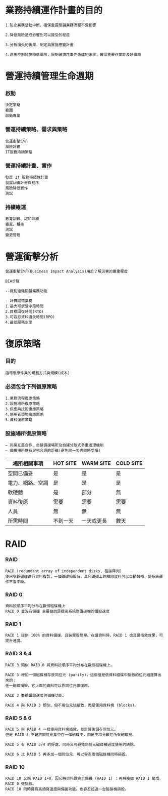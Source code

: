 # 業務持續運作計畫的目的
```
1.防止業務活動中斷，確保重要關鍵業務流程不受影響

2.降低風險造成影響到可以接受的程度

3.分析損失的後果，制定與實施應變計畫

4.選用控制措施降低風險，限制破壞性事件造成的後果，確保重要作業能及時復原
```
# 營運持續管理生命週期
### 啟動
```
決定策略
範圍
啟動專案
```
### 營運持續策略、需求與策略
```
營運衝擊分析
風險評鑑
IT服務持續策略
```
### 營運持續計畫、實作
```
發展 IT 服務持續性計畫
發展回復計畫與程序
風險降低實作
測試
```
### 持續維運
```
教育訓練、認知訓練
審查、稽核
測試
變更管理
```
# 營運衝擊分析
```
營運衝擊分析(Business Impact Analysis)用於了解災害的嚴重程度

BIA步驟

--識別組織關鍵業務功能

--計算關鍵業務
1.最大可承受中段時間
2.目標回復時間(RTO)
3.可容忍資料遺失時間(RPO)
4.最低服務水準
```
# 復原策略
### 目的
```
指導復原作業的規劃方式與規模(成本)
```
### 必須包含下列復原策略
```
1.業務流程復原策略
2.設施場所復原策略
3.供應與技術復原策略
4.使用者環境復原策略
5.資料復原策略
```

### 設施場所復原策略
```
– 同業互惠合作、自建備援場所及自建分散式多重處理機制
– 備援場所應有足夠合理的距離(避免同一災害同時受損)
```
|場所相關事項|HOT SITE |WARM SITE|COLD SITE|
|-----------|------------|-------|--------|
|空間已備妥|是|是|是|
|電力、網路、空調|是|是|是|
|軟硬體|是|部分|無|
|資料復原|需要|需要|需要|
|人員|無|無|無|
|所需時間|不到一天|一天或更長|數天|


# RAID

### RAID
```
RAID (redundant array of independent disks, 磁碟陣列) 
使用多餘磁碟進行資料複製，一個磁碟損毀時，其它磁碟上的相同資料可以自動替補，使系統運作不會中斷。
```
### RAID 0
```
資料按順序平均分布在數個磁碟機上
RAID 0 並沒有備援 主要目的是提高系統對磁碟機的讀取速度
```
### RAID 1 
```
RAID 1 提供 100% 的資料備援，且裝置很簡單。在讀資料時，RAID 1 也具備插敘效果，可提升速度。
```
### RAID 3 & 4
```
RAID 3 類似 RAID 0 將資料按順序平均分布在數個磁碟機上。

RAID 3 增加一個磁碟機存放同位元 (parity)，這個值是依資料磁碟中插敘的位元組運算出來的；
任一磁碟損毀，它上面的資料可以靠同位元做復原。

RAID 3 兼顧讀取速度與備援功能。

RAID 4 與 RAID 3 類似，但不用位元組插敘，而是使用資料塊 (blocks)。
```
### RAID 5 & 6
```
RAID 5 與 RAID 4 一樣使用資料塊插敘，並計算後儲存同位元。
但是 RAID 5 不是將同位元集中在一個磁碟中，而是平均分散在所有磁碟裡。

RAID 5 有 RAID 3/4 的好處，同時又可避免同位元磁碟被過度使用的缺點。

RAID 6 比 RAID 5 再多加一個同位元，可以容忍兩個磁碟機同時損毀。
```
### RAID 10
```
RAID 10 又稱 RAID 1+0，因它將資料做完全備援 (RAID 1) ；再將幾個 RAID 1 組成 RAID 0 做插敘。
RAID 10 同時擁有高讀寫速度與備援功能。也容忍超過一台磁碟機損毀。
```




